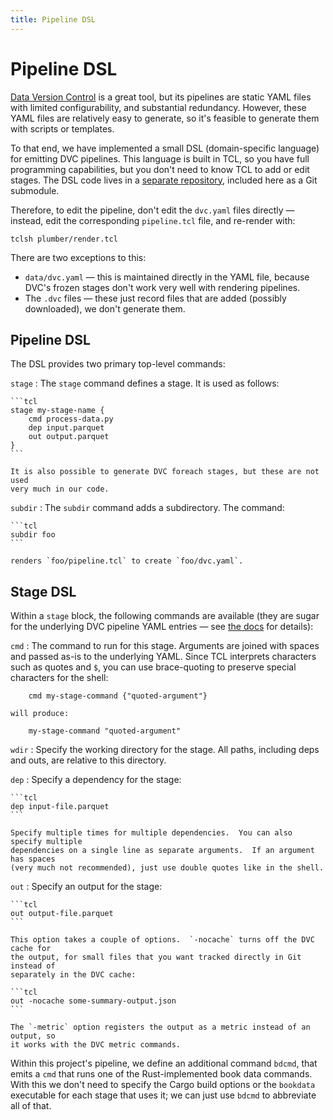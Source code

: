 ```yaml
---
title: Pipeline DSL
---
```



# Pipeline DSL

[dvc]: https://dvc.org
[plumber]: https://github.com/mdekstrand/plumber-dsl
[yaml]: https://dvc.org/doc/user-guide/project-structure/dvcyaml-files

[Data Version Control][dvc] is a great tool, but its pipelines are static YAML
files with limited configurability, and substantial redundancy.  However, these
YAML files are relatively easy to generate, so it's feasible to generate them
with scripts or templates.

To that end, we have implemented a small DSL (domain-specific language) for
emitting DVC pipelines.  This language is built in TCL, so you have full
programming capabilities, but you don't need to know TCL to add or edit stages.
The DSL code lives in a [separate repository][plumber], included here as a Git
submodule.

Therefore, to edit the pipeline, don't edit the `dvc.yaml` files directly —
instead, edit the corresponding `pipeline.tcl` file, and re-render with:

    tclsh plumber/render.tcl

There are two exceptions to this:

-   `data/dvc.yaml` — this is maintained directly in the YAML file, because
    DVC's frozen stages don't work very well with rendering pipelines.
-   The `.dvc` files — these just record files that are added (possibly
    downloaded), we don't generate them.

## Pipeline DSL

The DSL provides two primary top-level commands:

`stage`
:   The `stage` command defines a stage.  It is used as follows:

    ```tcl
    stage my-stage-name {
        cmd process-data.py
        dep input.parquet
        out output.parquet
    }
    ```

    It is also possible to generate DVC foreach stages, but these are not used
    very much in our code.

`subdir`
:   The `subdir` command adds a subdirectory.  The command:

    ```tcl
    subdir foo
    ```

    renders `foo/pipeline.tcl` to create `foo/dvc.yaml`.

## Stage DSL

Within a `stage` block, the following commands are available (they are sugar for
the underlying DVC pipeline YAML entries — see [the docs][yaml] for details):

`cmd`
:   The command to run for this stage. Arguments are joined with spaces and passed
    as-is to the underlying YAML.  Since TCL interprets characters such as quotes and
    `$`, you can use brace-quoting to preserve special characters for the shell:

        cmd my-stage-command {"quoted-argument"}

    will produce:

        my-stage-command "quoted-argument"

`wdir`
:   Specify the working directory for the stage.  All paths, including deps and outs,
    are relative to this directory.

`dep`
:   Specify a dependency for the stage:

    ```tcl
    dep input-file.parquet
    ```

    Specify multiple times for multiple dependencies.  You can also specify multiple
    dependencies on a single line as separate arguments.  If an argument has spaces
    (very much not recommended), just use double quotes like in the shell.

`out`
:   Specify an output for the stage:

    ```tcl
    out output-file.parquet
    ```

    This option takes a couple of options.  `-nocache` turns off the DVC cache for
    the output, for small files that you want tracked directly in Git instead of
    separately in the DVC cache:

    ```tcl
    out -nocache some-summary-output.json
    ```

    The `-metric` option registers the output as a metric instead of an output, so
    it works with the DVC metric commands.

Within this project's pipeline, we define an additional command `bdcmd`, that
emits a `cmd` that runs one of the Rust-implemented book data commands.  With
this we don't need to specify the Cargo build options or the `bookdata`
executable for each stage that uses it; we can just use `bdcmd` to abbreviate
all of that.
